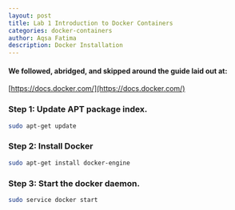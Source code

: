 ```yaml
---
layout: post
title: Lab 1 Introduction to Docker Containers
categories: docker-containers
author: Aqsa Fatima
description: Docker Installation
---
```

#### We followed, abridged, and skipped around the guide laid out at: 
[https://docs.docker.com/](https://docs.docker.com/)

### Step 1: Update APT package index.
``` sh
sudo apt-get update 
```

### Step 2: Install Docker
``` sh
sudo apt-get install docker-engine
```

### Step 3: Start the docker daemon.
``` sh
sudo service docker start
```

